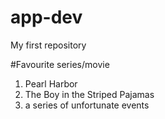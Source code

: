 # app-dev
My first repository

#Favourite series/movie
1. Pearl Harbor
2. The Boy in the Striped Pajamas
3. a series of unfortunate events

